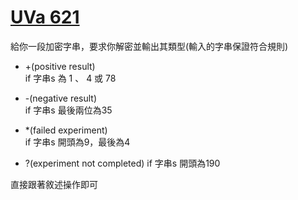# [UVa 621](https://vjudge.net/problem/UVA-621)  

給你一段加密字串，要求你解密並輸出其類型(輸入的字串保證符合規則)  
* +(positive result)  
  if 字串s 為 1 、 4 或 78
  
* -(negative result)  
  if 字串s 最後兩位為35  

* *(failed experiment)  
  if 字串s 開頭為9，最後為4

* ?(experiment not completed)
   if 字串s 開頭為190  
   
直接跟著敘述操作即可
